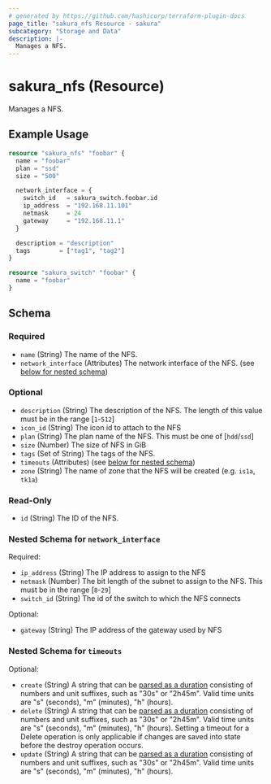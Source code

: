 ```yaml
---
# generated by https://github.com/hashicorp/terraform-plugin-docs
page_title: "sakura_nfs Resource - sakura"
subcategory: "Storage and Data"
description: |-
  Manages a NFS.
---
```


# sakura_nfs (Resource)

Manages a NFS.

## Example Usage

```terraform
resource "sakura_nfs" "foobar" {
  name = "foobar"
  plan = "ssd"
  size = "500"

  network_interface = {
    switch_id   = sakura_switch.foobar.id
    ip_address  = "192.168.11.101"
    netmask     = 24
    gateway     = "192.168.11.1"
  }

  description = "description"
  tags        = ["tag1", "tag2"]
}

resource "sakura_switch" "foobar" {
  name = "foobar"
}
```

<!-- schema generated by tfplugindocs -->
## Schema

### Required

- `name` (String) The name of the NFS.
- `network_interface` (Attributes) The network interface of the NFS. (see [below for nested schema](#nestedatt--network_interface))

### Optional

- `description` (String) The description of the NFS. The length of this value must be in the range [`1`-`512`]
- `icon_id` (String) The icon id to attach to the NFS
- `plan` (String) The plan name of the NFS. This must be one of [`hdd`/`ssd`]
- `size` (Number) The size of NFS in GiB
- `tags` (Set of String) The tags of the NFS.
- `timeouts` (Attributes) (see [below for nested schema](#nestedatt--timeouts))
- `zone` (String) The name of zone that the NFS will be created (e.g. `is1a`, `tk1a`)

### Read-Only

- `id` (String) The ID of the NFS.

<a id="nestedatt--network_interface"></a>
### Nested Schema for `network_interface`

Required:

- `ip_address` (String) The IP address to assign to the NFS
- `netmask` (Number) The bit length of the subnet to assign to the NFS. This must be in the range [`8`-`29`]
- `switch_id` (String) The id of the switch to which the NFS connects

Optional:

- `gateway` (String) The IP address of the gateway used by NFS


<a id="nestedatt--timeouts"></a>
### Nested Schema for `timeouts`

Optional:

- `create` (String) A string that can be [parsed as a duration](https://pkg.go.dev/time#ParseDuration) consisting of numbers and unit suffixes, such as "30s" or "2h45m". Valid time units are "s" (seconds), "m" (minutes), "h" (hours).
- `delete` (String) A string that can be [parsed as a duration](https://pkg.go.dev/time#ParseDuration) consisting of numbers and unit suffixes, such as "30s" or "2h45m". Valid time units are "s" (seconds), "m" (minutes), "h" (hours). Setting a timeout for a Delete operation is only applicable if changes are saved into state before the destroy operation occurs.
- `update` (String) A string that can be [parsed as a duration](https://pkg.go.dev/time#ParseDuration) consisting of numbers and unit suffixes, such as "30s" or "2h45m". Valid time units are "s" (seconds), "m" (minutes), "h" (hours).
